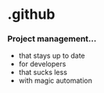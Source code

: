# .github
### Project management...
- that stays up to date
- for developers
- that sucks less
- with magic automation

